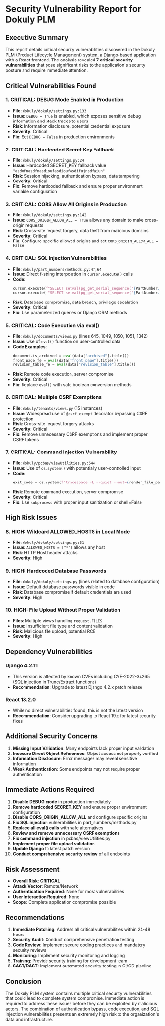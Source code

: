 # Security Vulnerability Report for Dokuly PLM

## Executive Summary

This report details critical security vulnerabilities discovered in the Dokuly PLM (Product Lifecycle Management) system, a Django-based application with a React frontend. The analysis revealed **7 critical security vulnerabilities** that pose significant risks to the application's security posture and require immediate attention.

## Critical Vulnerabilities Found

### 1. **CRITICAL: DEBUG Mode Enabled in Production** 
- **File**: `dokuly/dokuly/settings.py:133`
- **Issue**: `DEBUG = True` is enabled, which exposes sensitive debug information and stack traces to users
- **Risk**: Information disclosure, potential credential exposure
- **Severity**: Critical
- **Fix**: Set `DEBUG = False` in production environments

### 2. **CRITICAL: Hardcoded Secret Key Fallback**
- **File**: `dokuly/dokuly/settings.py:24`
- **Issue**: Hardcoded SECRET_KEY fallback value `"asdofnasdfnasdioufasdioufasdifujnsdfaiun"`
- **Risk**: Session hijacking, authentication bypass, data tampering
- **Severity**: Critical
- **Fix**: Remove hardcoded fallback and ensure proper environment variable configuration

### 3. **CRITICAL: CORS Allow All Origins in Production**
- **File**: `dokuly/dokuly/settings.py:142`
- **Issue**: `CORS_ORIGIN_ALLOW_ALL = True` allows any domain to make cross-origin requests
- **Risk**: Cross-site request forgery, data theft from malicious domains
- **Severity**: Critical
- **Fix**: Configure specific allowed origins and set `CORS_ORIGIN_ALLOW_ALL = False`

### 4. **CRITICAL: SQL Injection Vulnerabilities**
- **File**: `dokuly/part_numbers/methods.py:47,64`
- **Issue**: Direct f-string interpolation in `cursor.execute()` calls
- **Code**: 
  ```python
  cursor.execute(f"SELECT setval(pg_get_serial_sequence('{PartNumber._meta.db_table}', 'id'), {next_free_id}, false);")
  cursor.execute(f"SELECT setval(pg_get_serial_sequence('{PartNumber._meta.db_table}', 'id'), {value}, false);")
  ```
- **Risk**: Database compromise, data breach, privilege escalation
- **Severity**: Critical
- **Fix**: Use parameterized queries or Django ORM methods

### 5. **CRITICAL: Code Execution via eval()**
- **File**: `dokuly/documents/views.py` (lines 645, 1049, 1050, 1051, 1342)
- **Issue**: Use of `eval()` function on user-controlled data
- **Code Examples**:
  ```python
  document.is_archived = eval(data["archived"].title())
  front_page_fe = eval(data["front_page"].title())
  revision_table_fe = eval(data["revision_table"].title())
  ```
- **Risk**: Remote code execution, server compromise
- **Severity**: Critical
- **Fix**: Replace `eval()` with safe boolean conversion methods

### 6. **CRITICAL: Multiple CSRF Exemptions**
- **File**: `dokuly/tenants/views.py` (15 instances)
- **Issue**: Widespread use of `@csrf_exempt` decorator bypassing CSRF protection
- **Risk**: Cross-site request forgery attacks
- **Severity**: Critical
- **Fix**: Remove unnecessary CSRF exemptions and implement proper CSRF tokens

### 7. **CRITICAL: Command Injection Vulnerability**
- **File**: `dokuly/pcbas/viewUtilities.py:544`
- **Issue**: Use of `os.system()` with potentially user-controlled input
- **Code**: 
  ```python
  exit_code = os.system(f"tracespace -L --quiet --out={render_file_path} {formatted_str}")
  ```
- **Risk**: Remote command execution, server compromise
- **Severity**: Critical
- **Fix**: Use `subprocess` with proper input sanitization or shell=False

## High Risk Issues

### 8. **HIGH: Wildcard ALLOWED_HOSTS in Local Mode**
- **File**: `dokuly/dokuly/settings.py:31`
- **Issue**: `ALLOWED_HOSTS = ["*"]` allows any host
- **Risk**: HTTP Host header attacks
- **Severity**: High

### 9. **HIGH: Hardcoded Database Passwords**
- **File**: `dokuly/dokuly/settings.py` (lines related to database configuration)
- **Issue**: Default database passwords visible in code
- **Risk**: Database compromise if default credentials are used
- **Severity**: High

### 10. **HIGH: File Upload Without Proper Validation**
- **Files**: Multiple views handling `request.FILES`
- **Issue**: Insufficient file type and content validation
- **Risk**: Malicious file upload, potential RCE
- **Severity**: High

## Dependency Vulnerabilities

### Django 4.2.11
- This version is affected by known CVEs including CVE-2022-34265 (SQL injection in Trunc/Extract functions)
- **Recommendation**: Upgrade to latest Django 4.2.x patch release

### React 18.2.0
- While no direct vulnerabilities found, this is not the latest version
- **Recommendation**: Consider upgrading to React 19.x for latest security fixes

## Additional Security Concerns

1. **Missing Input Validation**: Many endpoints lack proper input validation
2. **Insecure Direct Object References**: Object access not properly verified
3. **Information Disclosure**: Error messages may reveal sensitive information
4. **Weak Authentication**: Some endpoints may not require proper authentication

## Immediate Actions Required

1. **Disable DEBUG mode** in production immediately
2. **Remove hardcoded SECRET_KEY** and ensure proper environment configuration
3. **Disable CORS_ORIGIN_ALLOW_ALL** and configure specific origins
4. **Fix SQL injection** vulnerabilities in part_numbers/methods.py
5. **Replace all eval() calls** with safe alternatives
6. **Review and remove unnecessary CSRF exemptions**
7. **Fix command injection** in pcbas/viewUtilities.py
8. **Implement proper file upload validation**
9. **Update Django** to latest patch version
10. **Conduct comprehensive security review** of all endpoints

## Risk Assessment

- **Overall Risk**: **CRITICAL**
- **Attack Vector**: Remote/Network
- **Authentication Required**: None for most vulnerabilities
- **User Interaction Required**: None
- **Scope**: Complete application compromise possible

## Recommendations

1. **Immediate Patching**: Address all critical vulnerabilities within 24-48 hours
2. **Security Audit**: Conduct comprehensive penetration testing
3. **Code Review**: Implement secure coding practices and mandatory security reviews
4. **Monitoring**: Implement security monitoring and logging
5. **Training**: Provide security training for development team
6. **SAST/DAST**: Implement automated security testing in CI/CD pipeline

## Conclusion

The Dokuly PLM system contains multiple critical security vulnerabilities that could lead to complete system compromise. Immediate action is required to address these issues before they can be exploited by malicious actors. The combination of authentication bypass, code execution, and SQL injection vulnerabilities presents an extremely high risk to the organization's data and infrastructure.